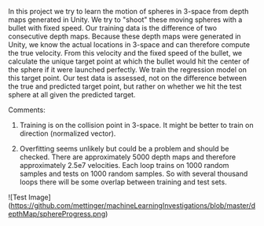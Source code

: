 In this project we try to learn the motion of spheres in 3-space from depth maps generated in Unity.  We try to "shoot" these moving spheres with a bullet with fixed speed.  Our training data is the difference of two consecutive depth maps.  Because these depth maps were generated in Unity, we know the actual locations in 3-space and can therefore compute the true velocity.  From this velocity and the fixed speed of the bullet, we calculate the unique target point at which the bullet would hit the center of the sphere if it were launched perfectly.  We train the regression model on this target point.  Our test data is assessed, not on the difference between the true and predicted target point, but rather on whether we hit the test sphere at all given the predicted target.

Comments:

1.  Training is on the collision point in 3-space.  It might be better to train on direction (normalized vector).

2.  Overfitting seems unlikely but could be a problem and should be checked.  There are approximately 5000 depth maps and therefore approximately 2.5e7 velocities.  Each loop trains on 1000 random samples and tests on 1000 random samples.  So with several thousand loops there will be some overlap between training and test sets.

![Test Image]
(https://github.com/mettinger/machineLearningInvestigations/blob/master/depthMap/sphereProgress.png)